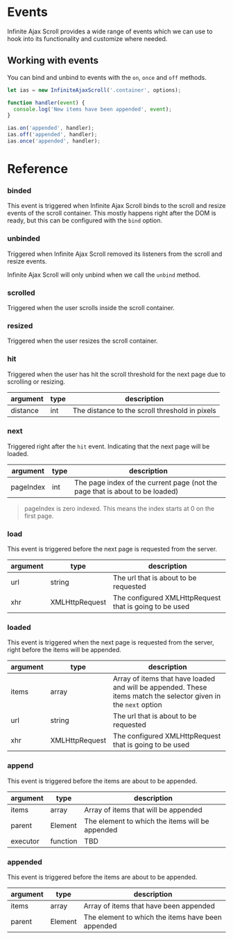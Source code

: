 # Events

Infinite Ajax Scroll provides a wide range of events which we can use to hook into its functionality and customize where needed.

## Working with events

You can bind and unbind to events with the `on`, `once` and `off` methods.

```js
let ias = new InfiniteAjaxScroll('.container', options);

function handler(event) {
  console.log('New items have been appended', event);
}

ias.on('appended', handler);
ias.off('appended', handler);
ias.once('appended', handler);
```

Reference
=========

### binded

This event is triggered when Infinite Ajax Scroll binds to the scroll and resize events of the scroll container. This mostly happens right after the DOM is ready, but this can be configured with the `bind` option. 

### unbinded

Triggered when Infinite Ajax Scroll removed its listeners from the scroll and resize events.

Infinite Ajax Scroll will only unbind when we call the `unbind` method.  

### scrolled

Triggered when the user scrolls inside the scroll container.  

### resized

Triggered when the user resizes the scroll container.  

### hit

Triggered when the user has hit the scroll threshold for the next page due to scrolling or resizing.  

argument  | type  | description 
--------- | ----- | -------------
distance  | int   | The distance to the scroll threshold in pixels

### next

Triggered right after the `hit` event. Indicating that the next page will be loaded.    

argument  | type  | description 
--------- | ----- | -------------
pageIndex | int  | The page index of the current page (not the page that is about to be loaded)

> pageIndex is zero indexed. This means the index starts at 0 on the first page.

### load

This event is triggered before the next page is requested from the server.    

argument  | type           | description 
--------- | -------------- | -------------
url       | string         | The url that is about to be requested
xhr       | XMLHttpRequest | The configured XMLHttpRequest that is going to be used

### loaded

This event is triggered when the next page is requested from the server, right before the items will be appended.    

argument  | type           | description 
--------- | -------------- | -------------
items     | array<Element> | Array of items that have loaded and will be appended. These items match the selector given in the `next` option
url       | string         | The url that is about to be requested
xhr       | XMLHttpRequest | The configured XMLHttpRequest that is going to be used

### append

This event is triggered before the items are about to be appended.    

argument  | type           | description 
--------- | -------------- | -------------
items     | array<Element> | Array of items that will be appended
parent    | Element        | The element to which the items will be appended
executor  | function       | TBD

### appended

This event is triggered before the items are about to be appended.    

argument  | type           | description 
--------- | -------------- | -------------
items     | array<Element> | Array of items that have been appended
parent    | Element        | The element to which the items have been appended
